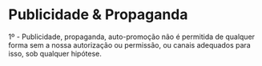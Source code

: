 # Publicidade & Propaganda

1º - Publicidade, propaganda, auto-promoção não é permitida de qualquer forma sem a nossa autorização ou permissão, ou canais adequados para isso, sob qualquer hipótese.
